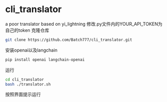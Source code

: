 # cli_translator
a poor translator based on yi_lightning
修改.py文件内的YOUR_API_TOKEN为自己的token
克隆仓库
```bash
git clone https://github.com/Batch777/cli_translator.git
```

安装openai以及langchain
```bash
pip install openai langchain-openai
```

运行

```bash
cd cli_translator
bash ./translator.sh
```

按照界面提示运行
